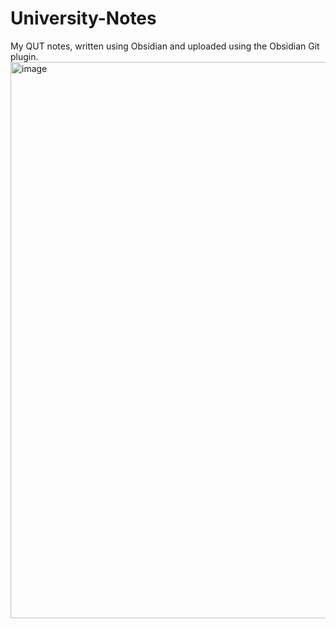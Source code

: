# University-Notes
My QUT notes, written using Obsidian and uploaded using the Obsidian Git plugin.
<img width="890" alt="image" src="https://github.com/Asha-Saunders/University-Notes/assets/100546697/39850558-1ae5-4c22-9c39-8c5bf79ce3db">
